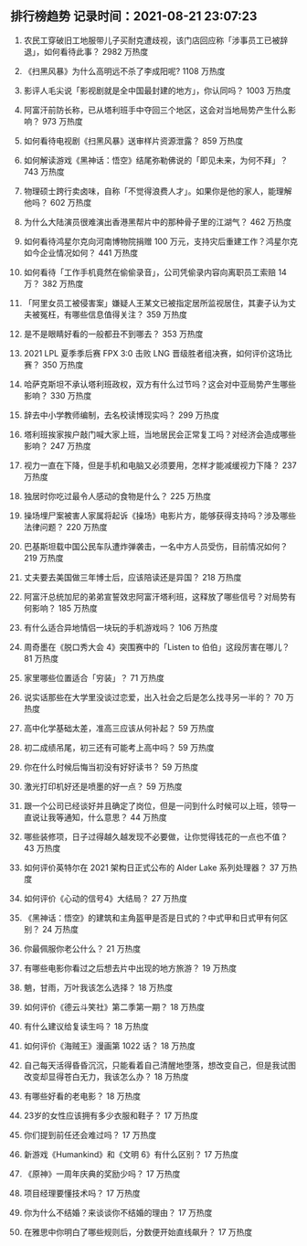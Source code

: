 
## 排行榜趋势 记录时间：2021-08-21 23:07:23
  
  1. 农民工穿破旧工地服带儿子买耐克遭歧视，该门店回应称「涉事员工已被辞退」，如何看待此事？ 2982 万热度
    
  2. 《扫黑风暴》为什么高明远不杀了李成阳呢? 1108 万热度
    
  3. 影评人毛尖说「影视剧就是全中国最封建的地方」，你认同吗？ 1003 万热度
    
  4. 阿富汗前防长称，已从塔利班手中夺回三个地区，这会对当地局势产生什么影响？ 973 万热度
    
  5. 如何看待电视剧《扫黑风暴》送审样片资源泄露？ 859 万热度
    
  6. 如何解读游戏《黑神话：悟空》结尾弥勒佛说的「即见未来，为何不拜」？ 743 万热度
    
  7. 物理硕士跨行卖卤味，自称「不觉得浪费人才」。如果你是他的家人，能理解他吗？ 602 万热度
    
  8. 为什么大陆演员很难演出香港黑帮片中的那种骨子里的江湖气？ 462 万热度
    
  9. 如何看待鸿星尔克向河南博物院捐赠 100 万元，支持灾后重建工作？鸿星尔克如今企业情况如何？ 441 万热度
    
  10. 如何看待「工作手机竟然在偷偷录音」，公司凭偷录内容向离职员工索赔 14 万？ 382 万热度
    
  11. 「阿里女员工被侵害案」嫌疑人王某文已被指定居所监视居住，其妻子认为丈夫被冤枉，有哪些信息值得关注？ 359 万热度
    
  12. 是不是眼睛好看的一般都丑不到哪去？ 353 万热度
    
  13. 2021 LPL 夏季季后赛 FPX 3:0 击败 LNG 晋级胜者组决赛，如何评价这场比赛？ 350 万热度
    
  14. 哈萨克斯坦不承认塔利班政权，双方有什么过节吗？这会对中亚局势产生哪些影响？ 330 万热度
    
  15. 辞去中小学教师编制，去名校读博现实吗？ 299 万热度
    
  16. 塔利班挨家挨户敲门喊大家上班，当地居民会正常复工吗？对经济会造成哪些影响？ 247 万热度
    
  17. 视力一直在下降，但是手机和电脑又必须要用，怎样才能减缓视力下降？ 237 万热度
    
  18. 独居时你吃过最令人感动的食物是什么？ 225 万热度
    
  19. 操场埋尸案被害人家属将起诉《操场》电影片方，能够获得支持吗？涉及哪些法律问题？ 220 万热度
    
  20. 巴基斯坦载中国公民车队遭炸弹袭击，一名中方人员受伤，目前情况如何？ 219 万热度
    
  21. 丈夫要去美国做三年博士后，应该陪读还是异国？ 218 万热度
    
  22. 阿富汗总统加尼的弟弟宣誓效忠阿富汗塔利班，这释放了哪些信号？对局势有何影响？ 185 万热度
    
  23. 有什么适合异地情侣一块玩的手机游戏吗？ 106 万热度
    
  24. 周奇墨在《脱口秀大会 4》突围赛中的「Listen to 伯伯」这段厉害在哪儿？ 81 万热度
    
  25. 家里哪些位置适合「穷装」？ 71 万热度
    
  26. 说实话那些在大学里没谈过恋爱，出入社会之后是怎么找寻另一半的？ 70 万热度
    
  27. 高中化学基础太差，准高三应该从何补起？ 59 万热度
    
  28. 初二成绩吊尾，初三还有可能考上高中吗？ 59 万热度
    
  29. 你在什么时候后悔当初没有好好读书？ 59 万热度
    
  30. 激光打印机好还是喷墨的好一点？ 59 万热度
    
  31. 跟一个公司已经谈好并且确定了岗位，但是一问到什么时候可以上班，领导一直说让我等通知，什么意思？ 44 万热度
    
  32. ​哪些装修项，日子过得越久越发现不必要做，让你觉得钱花的一点也不值？ 43 万热度
    
  33. 如何评价英特尔在 2021 架构日正式公布的 Alder Lake 系列处理器？ 37 万热度
    
  34. 如何评价《心动的信号4》大结局？ 27 万热度
    
  35. 《黑神话：悟空》的建筑和主角盔甲是否是日式的？中式甲和日式甲有何区别？ 24 万热度
    
  36. 你最佩服你老公什么？ 21 万热度
    
  37. 有哪些电影你看过之后想去片中出现的地方旅游？ 19 万热度
    
  38. 魈，甘雨，万叶我该怎么选择？ 18 万热度
    
  39. 如何评价《德云斗笑社》第二季第一期？ 18 万热度
    
  40. 有什么建议给复读生吗？ 18 万热度
    
  41. 如何评价《海贼王》漫画第 1022 话？ 18 万热度
    
  42. 自己每天活得昏昏沉沉，只能看着自己清醒地堕落，想改变自己，但是我试图改变却显得苍白无力，我该怎么办？ 18 万热度
    
  43. 有哪些好看的老电影？ 18 万热度
    
  44. 23岁的女性应该拥有多少衣服和鞋子？ 17 万热度
    
  45. 你们提到前任还会难过吗？ 17 万热度
    
  46. 新游戏《Humankind》和《文明 6》有什么区别？ 17 万热度
    
  47. 《原神》一周年庆典的奖励少吗？ 17 万热度
    
  48. 项目经理要懂技术吗？ 17 万热度
    
  49. 你为什么不结婚？来谈谈你不结婚的理由？ 17 万热度
    
  50. 在雅思中你明白了哪些规则后，分数便开始直线飙升？ 17 万热度
    